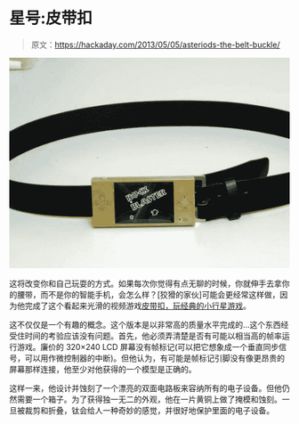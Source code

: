 # 星号:皮带扣

> 原文：<https://hackaday.com/2013/05/05/asteriods-the-belt-buckle/>

![asteroids-video-game-belt-buckle](img/b8d45ef8110f1a68cc8f871adca5e693.png)

这将改变你和自己玩耍的方式。如果每次你觉得有点无聊的时候，你就伸手去拿你的腰带，而不是你的智能手机，会怎么样？[狡猾的家伙]可能会更经常这样做，因为他完成了这个看起来光滑的视频游戏[皮带扣，玩经典的小行星游戏](http://www.instructables.com/id/The-Asteroid-Belt/)。

这不仅仅是一个有趣的概念。这个版本是以非常高的质量水平完成的…这个东西经受住时间的考验应该没有问题。首先，他必须弄清楚是否有可能以相当高的帧率运行游戏。廉价的 320×240 LCD 屏幕没有帧标记(可以把它想象成一个垂直同步信号，可以用作微控制器的中断)。但他认为，有可能是帧标记引脚没有像更昂贵的屏幕那样连接，他至少对他获得的一个模型是正确的。

这样一来，他设计并蚀刻了一个漂亮的双面电路板来容纳所有的电子设备。但他仍然需要一个箱子。为了获得独一无二的外观，他在一片黄铜上做了掩模和蚀刻。一旦被裁剪和折叠，钛会给人一种奇妙的感觉，并很好地保护里面的电子设备。